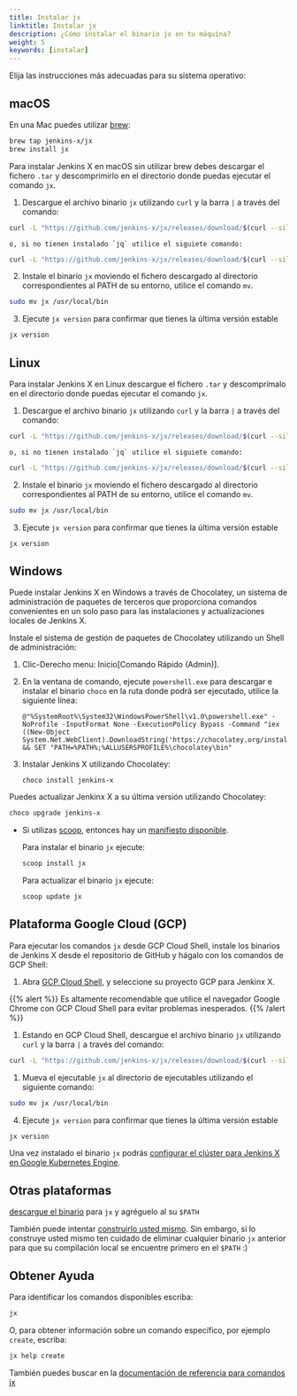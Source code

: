 ```yaml
---
title: Instalar jx
linktitle: Instalar jx
description: ¿Cómo instalar el binario jx en tu máquina?
weight: 5
keywords: [instalar]
---
```


Elija las instrucciones más adecuadas para su sistema operativo:

## macOS

En una Mac puedes utilizar [brew](https://brew.sh/):

```sh
brew tap jenkins-x/jx
brew install jx
```

Para instalar Jenkins X en macOS sin utilizar brew debes descargar el fichero `.tar` y descomprimirlo en el directorio donde puedas ejecutar el comando `jx`.

1.  Descargue el archivo binario `jx` utilizando `curl` y la barra `|` a través del comando:

```sh
curl -L "https://github.com/jenkins-x/jx/releases/download/$(curl --silent https://api.github.com/repos/jenkins-x/jx/releases/latest | jq -r '.tag_name')/jx-darwin-amd64.tar.gz" | tar xzv "jx"
```

    o, si no tienen instalado `jq` utilice el siguiete comando:

```sh
curl -L "https://github.com/jenkins-x/jx/releases/download/$(curl --silent "https://github.com/jenkins-x/jx/releases/latest" | sed 's#.*tag/\(.*\)\".*#\1#')/jx-darwin-amd64.tar.gz" | tar xzv "jx"
```


2.  Instale el binario `jx` moviendo el fichero descargado al directorio correspondientes al PATH de su entorno, utilice el comando `mv`.

```sh
sudo mv jx /usr/local/bin
```

3. Ejecute `jx version` para confirmar que tienes la última versión estable

```sh
jx version
```

## Linux

Para instalar Jenkins X en Linux descargue el fichero `.tar` y descomprímalo en el directorio donde puedas ejecutar el comando `jx`.

1.  Descargue el archivo binario `jx` utilizando `curl` y la barra `|` a través del comando:

```sh
curl -L "https://github.com/jenkins-x/jx/releases/download/$(curl --silent https://api.github.com/repos/jenkins-x/jx/releases/latest | jq -r '.tag_name')/jx-linux-amd64.tar.gz" | tar xzv "jx"
```

    o, si no tienen instalado `jq` utilice el siguiete comando:

```sh
curl -L "https://github.com/jenkins-x/jx/releases/download/$(curl --silent "https://github.com/jenkins-x/jx/releases/latest" | sed 's#.*tag/\(.*\)\".*#\1#')/jx-linux-amd64.tar.gz" | tar xzv "jx"
```

2.  Instale el binario `jx` moviendo el fichero descargado al directorio correspondientes al PATH de su entorno, utilice el comando `mv`.

```sh
sudo mv jx /usr/local/bin
```

3. Ejecute `jx version` para confirmar que tienes la última versión estable

```sh
jx version
```

## Windows

Puede instalar Jenkins X en Windows a través de Chocolatey, un sistema de administración de paquetes de terceros que proporciona comandos convenientes en un solo paso para las instalaciones y actualizaciones locales de Jenkins X.

Instale el sistema de gestión de paquetes de Chocolatey utilizando un Shell de administración:

1.  Clic-Derecho menu: Inicio\[Comando Rápido (Admin)\].

2.  En la ventana de comando, ejecute `powershell.exe` para descargar e instalar el binario  `choco` en la ruta donde podrá ser ejecutado, utilice la siguiente línea:

        @"%SystemRoot%\System32\WindowsPowerShell\v1.0\powershell.exe" -NoProfile -InputFormat None -ExecutionPolicy Bypass -Command "iex ((New-Object System.Net.WebClient).DownloadString('https://chocolatey.org/install.ps1'))" && SET "PATH=%PATH%;%ALLUSERSPROFILE%\chocolatey\bin"

3.  Instalar Jenkins X utilizando Chocolatey:

        choco install jenkins-x

Puedes actualizar Jenkinx X a su última versión utilizando Chocolatey:

```sh
choco upgrade jenkins-x
```

- Si utilizas [scoop](https://scoop.sh), entonces hay un [manifiesto disponible](https://github.com/lukesampson/scoop/blob/master/bucket/jx.json).

  Para instalar el binario `jx` ejecute:

  ```sh
  scoop install jx
  ```

  Para actualizar el binario `jx` ejecute:

  ```sh
  scoop update jx
  ```

## Plataforma Google Cloud (GCP)

Para ejecutar los comandos `jx` desde GCP Cloud Shell, instale los binarios de Jenkins X desde el repositorio de GitHub y hágalo con los comandos de GCP Shell:

1.  Abra [GCP Cloud Shell](https://cloud.google.com/shell/docs/starting-cloud-shell),
    y seleccione su proyecto GCP para Jenkinx X.

{{% alert %}}
Es altamente recomendable que utilice el navegador Google Chrome con GCP Cloud Shell para evitar problemas inesperados.
{{% /alert %}}

1.  Estando en GCP Cloud Shell, descargue el archivo binario `jx` utilizando `curl` y la barra `|` a través del comando:

```sh
curl -L "https://github.com/jenkins-x/jx/releases/download/$(curl --silent https://api.github.com/repos/jenkins-x/jx/releases/latest | jq -r '.tag_name')/jx-linux-amd64.tar.gz" | tar xzv "jx"
```

1.  Mueva el ejecutable `jx` al directorio de ejecutables utilizando el siguiente comando:

```sh
sudo mv jx /usr/local/bin
```

4. Ejecute `jx version` para confirmar que tienes la última versión estable

```sh
jx version
```

Una vez instalado el binario `jx` podrás [configurar el clúster para Jenkins X en Google Kubernetes Engine](/getting-started/create-cluster/).

## Otras plataformas

[descargue el binario](https://github.com/jenkins-x/jx/releases) para `jx` y agréguelo al su `$PATH`

También puede intentar [construirlo usted mismo](https://github.com/jenkins-x/jx/blob/master/docs/contributing/hacking.md). Sin embargo, si lo construye usted mismo ten cuidado de eliminar cualquier binario `jx` anterior para que su compilación local se encuentre primero en el `$PATH` :)

## Obtener Ayuda

Para identificar los comandos disponibles escriba:

```sh
jx
```

O, para obtener información sobre un comando específico, por ejemplo `create`, escriba:

```sh
jx help create
```

También puedes buscar en la [documentación de referencia para comandos jx](/commands/jx/)